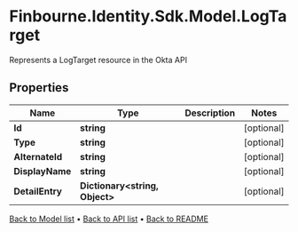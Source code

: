 # Finbourne.Identity.Sdk.Model.LogTarget
Represents a LogTarget resource in the Okta API

## Properties

Name | Type | Description | Notes
------------ | ------------- | ------------- | -------------
**Id** | **string** |  | [optional] 
**Type** | **string** |  | [optional] 
**AlternateId** | **string** |  | [optional] 
**DisplayName** | **string** |  | [optional] 
**DetailEntry** | **Dictionary&lt;string, Object&gt;** |  | [optional] 

[Back to Model list](../README.md#documentation-for-models) &#8226; [Back to API list](../README.md#documentation-for-api-endpoints) &#8226; [Back to README](../README.md)

